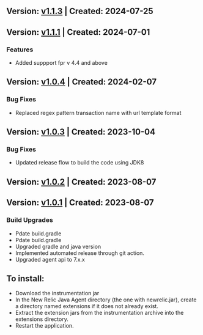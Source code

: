## Version: [v1.1.3](https://github.com/newrelic/newrelic-java-micronaut-http/releases/tag/v1.1.3) | Created: 2024-07-25


## Version: [v1.1.1](https://github.com/newrelic/newrelic-java-micronaut-http/releases/tag/v1.1.1) | Created: 2024-07-01
### Features
- Added suppport fpr v 4.4 and above

## Version: [v1.0.4](https://github.com/newrelic/newrelic-java-micronaut-http/releases/tag/v1.0.4) | Created: 2024-02-07
### Bug Fixes
- Replaced regex pattern transaction name with url template format

## Version: [v1.0.3](https://github.com/newrelic/newrelic-java-micronaut-http/releases/tag/v1.0.3) | Created: 2023-10-04
### Bug Fixes
- Updated release flow to build the code using JDK8

## Version: [v1.0.2](https://github.com/newrelic/newrelic-java-micronaut-http/releases/tag/v1.0.2) | Created: 2023-08-07


## Version: [v1.0.1](https://github.com/newrelic/newrelic-java-micronaut-http/releases/tag/v1.0.1) | Created: 2023-08-07
### Build Upgrades
- Pdate build.gradle
- Pdate build.gradle
- Upgraded gradle and java version
- Implemented automated release through git action.
- Upgraded agent api to 7.x.x



## To install:

- Download the instrumentation jar
- In the New Relic Java Agent directory (the one with newrelic.jar), create a directory named extensions if it does not already exist.
- Extract the extension jars from the instrumentation archive into the extensions directory.
- Restart the application.
